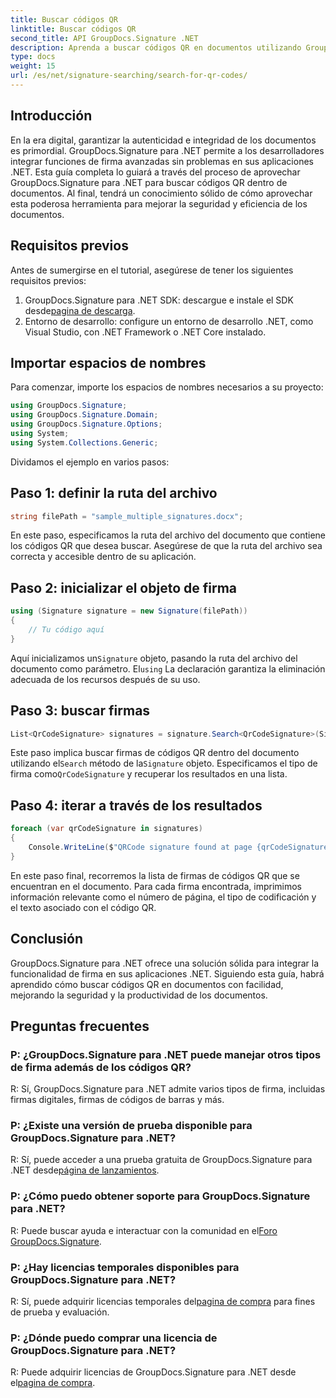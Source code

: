 ```yaml
---
title: Buscar códigos QR
linktitle: Buscar códigos QR
second_title: API GroupDocs.Signature .NET
description: Aprenda a buscar códigos QR en documentos utilizando GroupDocs.Signature para .NET. Mejore la seguridad de los documentos sin esfuerzo.
type: docs
weight: 15
url: /es/net/signature-searching/search-for-qr-codes/
---
```

## Introducción

En la era digital, garantizar la autenticidad e integridad de los documentos es primordial. GroupDocs.Signature para .NET permite a los desarrolladores integrar funciones de firma avanzadas sin problemas en sus aplicaciones .NET. Esta guía completa lo guiará a través del proceso de aprovechar GroupDocs.Signature para .NET para buscar códigos QR dentro de documentos. Al final, tendrá un conocimiento sólido de cómo aprovechar esta poderosa herramienta para mejorar la seguridad y eficiencia de los documentos.

## Requisitos previos

Antes de sumergirse en el tutorial, asegúrese de tener los siguientes requisitos previos:

1.  GroupDocs.Signature para .NET SDK: descargue e instale el SDK desde[pagina de descarga](https://releases.groupdocs.com/signature/net/).
2. Entorno de desarrollo: configure un entorno de desarrollo .NET, como Visual Studio, con .NET Framework o .NET Core instalado.

## Importar espacios de nombres

Para comenzar, importe los espacios de nombres necesarios a su proyecto:

```csharp
using GroupDocs.Signature;
using GroupDocs.Signature.Domain;
using GroupDocs.Signature.Options;
using System;
using System.Collections.Generic;
```

Dividamos el ejemplo en varios pasos:

## Paso 1: definir la ruta del archivo

```csharp
string filePath = "sample_multiple_signatures.docx";
```

En este paso, especificamos la ruta del archivo del documento que contiene los códigos QR que desea buscar. Asegúrese de que la ruta del archivo sea correcta y accesible dentro de su aplicación.

## Paso 2: inicializar el objeto de firma

```csharp
using (Signature signature = new Signature(filePath))
{
    // Tu código aquí
}
```

 Aquí inicializamos un`Signature` objeto, pasando la ruta del archivo del documento como parámetro. El`using` La declaración garantiza la eliminación adecuada de los recursos después de su uso.

## Paso 3: buscar firmas

```csharp
List<QrCodeSignature> signatures = signature.Search<QrCodeSignature>(SignatureType.QrCode);
```

 Este paso implica buscar firmas de códigos QR dentro del documento utilizando el`Search` método de la`Signature` objeto. Especificamos el tipo de firma como`QrCodeSignature` y recuperar los resultados en una lista.

## Paso 4: iterar a través de los resultados

```csharp
foreach (var qrCodeSignature in signatures)
{
    Console.WriteLine($"QRCode signature found at page {qrCodeSignature.PageNumber} with type {qrCodeSignature.EncodeType.TypeName} and text {qrCodeSignature.Text}");
}
```

En este paso final, recorremos la lista de firmas de códigos QR que se encuentran en el documento. Para cada firma encontrada, imprimimos información relevante como el número de página, el tipo de codificación y el texto asociado con el código QR.

## Conclusión

GroupDocs.Signature para .NET ofrece una solución sólida para integrar la funcionalidad de firma en sus aplicaciones .NET. Siguiendo esta guía, habrá aprendido cómo buscar códigos QR en documentos con facilidad, mejorando la seguridad y la productividad de los documentos.

## Preguntas frecuentes

### P: ¿GroupDocs.Signature para .NET puede manejar otros tipos de firma además de los códigos QR?
R: Sí, GroupDocs.Signature para .NET admite varios tipos de firma, incluidas firmas digitales, firmas de códigos de barras y más.

### P: ¿Existe una versión de prueba disponible para GroupDocs.Signature para .NET?
 R: Sí, puede acceder a una prueba gratuita de GroupDocs.Signature para .NET desde[página de lanzamientos](https://releases.groupdocs.com/).

### P: ¿Cómo puedo obtener soporte para GroupDocs.Signature para .NET?
 R: Puede buscar ayuda e interactuar con la comunidad en el[Foro GroupDocs.Signature](https://forum.groupdocs.com/c/signature/13).

### P: ¿Hay licencias temporales disponibles para GroupDocs.Signature para .NET?
 R: Sí, puede adquirir licencias temporales del[pagina de compra](https://purchase.groupdocs.com/temporary-license/) para fines de prueba y evaluación.

### P: ¿Dónde puedo comprar una licencia de GroupDocs.Signature para .NET?
 R: Puede adquirir licencias de GroupDocs.Signature para .NET desde el[pagina de compra](https://purchase.groupdocs.com/buy).